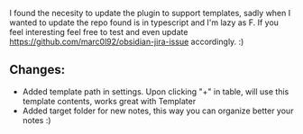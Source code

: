 I found the necesity to update the plugin to support templates, sadly when I wanted to update the repo found is in typescript and I'm lazy as F. 
If you feel interesting feel free to test and even update https://github.com/marc0l92/obsidian-jira-issue accordingly. :) 

## Changes:
* Added template path in settings. Upon clicking "+" in table, will use this template contents, works great with Templater
* Added target folder for new notes, this way you can organize better your notes :) 
